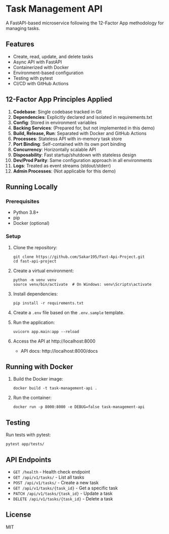 # Task Management API

A FastAPI-based microservice following the 12-Factor App methodology for managing tasks.

## Features

- Create, read, update, and delete tasks
- Async API with FastAPI
- Containerized with Docker
- Environment-based configuration
- Testing with pytest
- CI/CD with GitHub Actions

## 12-Factor App Principles Applied

1. **Codebase**: Single codebase tracked in Git
2. **Dependencies**: Explicitly declared and isolated in requirements.txt
3. **Config**: Stored in environment variables
4. **Backing Services**: (Prepared for, but not implemented in this demo)
5. **Build, Release, Run**: Separated with Docker and GitHub Actions
6. **Processes**: Stateless API with in-memory task store
7. **Port Binding**: Self-contained with its own port binding
8. **Concurrency**: Horizontally scalable API
9. **Disposability**: Fast startup/shutdown with stateless design
10. **Dev/Prod Parity**: Same configuration approach in all environments
11. **Logs**: Treated as event streams (stdout/stderr)
12. **Admin Processes**: (Not applicable for this demo)

## Running Locally

### Prerequisites

- Python 3.8+
- pip
- Docker (optional)

### Setup

1. Clone the repository:

   ```
   git clone https://github.com/Sakar195/Fast-Api-Project.git
   cd fast-api-project
   ```

2. Create a virtual environment:

   ```
   python -m venv venv
   source venv/bin/activate  # On Windows: venv\Scripts\activate
   ```

3. Install dependencies:

   ```
   pip install -r requirements.txt
   ```

4. Create a `.env` file based on the `.env.sample` template.

5. Run the application:

   ```
   uvicorn app.main:app --reload
   ```

6. Access the API at http://localhost:8000
   - API docs: http://localhost:8000/docs

## Running with Docker

1. Build the Docker image:

   ```
   docker build -t task-management-api .
   ```

2. Run the container:
   ```
   docker run -p 8000:8000 -e DEBUG=false task-management-api
   ```

## Testing

Run tests with pytest:

```
pytest app/tests/
```

## API Endpoints

- `GET /health` - Health check endpoint
- `GET /api/v1/tasks/` - List all tasks
- `POST /api/v1/tasks/` - Create a new task
- `GET /api/v1/tasks/{task_id}` - Get a specific task
- `PATCH /api/v1/tasks/{task_id}` - Update a task
- `DELETE /api/v1/tasks/{task_id}` - Delete a task

## License

MIT
